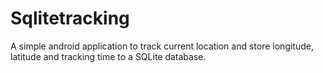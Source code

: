 # Sqlitetracking
A simple android application to track current location and store longitude, latitude and tracking time to a SQLite database.  
